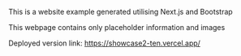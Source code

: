 This is a website example generated utilising Next.js and Bootstrap

This webpage contains only placeholder information and images

Deployed version link: https://showcase2-ten.vercel.app/ 

